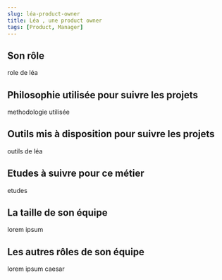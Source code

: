 ```yaml
---
slug: léa-product-owner
title: Léa , une product owner
tags: [Product, Manager]
---
```


## Son rôle

role de léa

## Philosophie utilisée pour suivre les projets

methodologie utilisée

## Outils mis à disposition pour suivre les projets

outils de léa

## Etudes à suivre pour ce métier

etudes

## La taille de son équipe

lorem ipsum

## Les autres rôles de son équipe

lorem ipsum caesar

